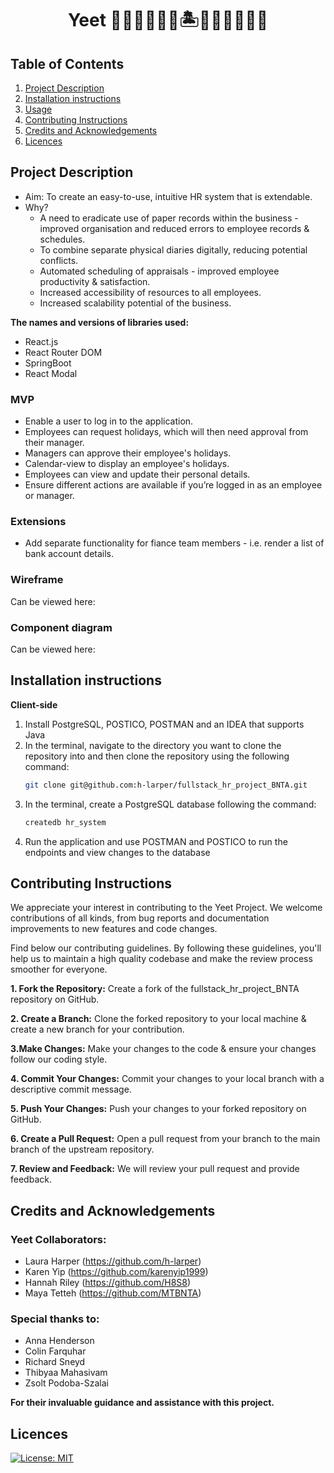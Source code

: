 <h1 align="center" id="title">Yeet 👩🏻‍💻👩🏾‍💻🏝️👩🏽‍💻👩🏻‍💻</h1>

## Table of Contents
1. [Project Description](#project-description)
2. [Installation instructions](#installation-instructions)
3. [Usage](#usage)
4. [Contributing Instructions](#contributing-instructions)
5. [Credits and Acknowledgements](credits-and-acknowledgements)
6. [Licences](#licences)

   
## Project Description

- Aim: 	To create an easy-to-use, intuitive HR system that is extendable.
- Why?
   - A need to eradicate use of paper records within the business - improved organisation and reduced errors to employee records & schedules.
   - To combine separate physical diaries digitally, reducing potential conflicts.
   - Automated scheduling of appraisals - improved employee productivity & satisfaction.
   - Increased accessibility of resources to all employees.
   - Increased scalability potential of the business.


**The names and versions of libraries used:**
- React.js
- React Router DOM
- SpringBoot
- React Modal

### MVP
- Enable a user to log in to the application.
- Employees can request holidays, which will then need approval from their manager.
- Managers can approve their employee's holidays.
- Calendar-view to display an employee's holidays.
- Employees can view and update their personal details.
- Ensure different actions are available if you’re logged in as an employee or manager. 

### Extensions
- Add separate functionality for fiance team members - i.e. render a list of bank account details. 

### Wireframe
Can be viewed here:

### Component diagram
Can be viewed here:

## Installation instructions
**Client-side**
1. Install PostgreSQL, POSTICO, POSTMAN and an IDEA that supports Java
2. In the terminal, navigate to the directory you want to clone the repository into and then clone the repository using the following command:
   ```bash
   git clone git@github.com:h-larper/fullstack_hr_project_BNTA.git
   ```
3. In the terminal, create a PostgreSQL database following the command:
   ```bash
   createdb hr_system
   ```
4. Run the application and use POSTMAN and POSTICO to run the endpoints and view changes to the database



## Contributing Instructions

We appreciate your interest in contributing to the Yeet Project. We welcome contributions of all kinds, from bug reports and documentation improvements to new features and code changes.

Find below our contributing guidelines. By following these guidelines, you'll help us to maintain a high quality codebase and make the review process smoother for everyone.

**1. Fork the Repository:** Create a fork of the fullstack_hr_project_BNTA repository on GitHub.

**2. Create a Branch:** Clone the forked repository to your local machine & create a new branch for your contribution.

**3.Make Changes:** Make your changes to the code & ensure your changes follow our coding style.

**4. Commit Your Changes:** Commit your changes to your local branch with a descriptive commit message.

**5. Push Your Changes:** Push your changes to your forked repository on GitHub.
     
**6. Create a Pull Request:** Open a pull request from your branch to the main branch of the upstream repository.

**7. Review and Feedback:** We will review your pull request and provide feedback.


## Credits and Acknowledgements

### Yeet Collaborators:
- Laura Harper (https://github.com/h-larper)
- Karen Yip (https://github.com/karenyip1999)
- Hannah Riley (https://github.com/H8S8)
- Maya Tetteh (https://github.com/MTBNTA)

### Special thanks to:

- Anna Henderson
- Colin Farquhar
- Richard Sneyd
- Thibyaa Mahasivam
- Zsolt Podoba-Szalai

**For their invaluable guidance and assistance with this project.**

## Licences

[![License: MIT](https://img.shields.io/badge/License-MIT-yellow.svg)](https://opensource.org/licenses/MIT)
